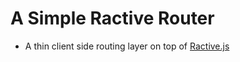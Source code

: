 # A Simple Ractive Router

- A thin client side routing layer on top of [Ractive.js](http://www.ractivejs.org)
